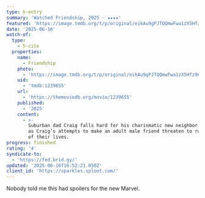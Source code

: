 ```yaml
---
type: h-entry
summary: 'Watched Friendship, 2025 - ★★★★'
featured: 'https://image.tmdb.org/t/p/original/eikAu9gPJTQQmwFwa1zX5Hfz96P.jpg'
date: '2025-06-16'
watch-of:
  type:
    - h-cite
  properties:
    name:
      - Friendship
    photo:
      - 'https://image.tmdb.org/t/p/original/eikAu9gPJTQQmwFwa1zX5Hfz96P.jpg'
    uid:
      - 'tmdb:1239655'
    url:
      - 'https://themoviedb.org/movie/1239655'
    published:
      - '2025'
    content:
      - >-
        Suburban dad Craig falls hard for his charismatic new neighbor Austin,
        as Craig’s attempts to make an adult male friend threaten to ruin both
        of their lives.
progress: finished
rating: '4'
syndicate-to:
  - 'https://fed.brid.gy/'
updated: '2025-06-16T16:52:21.050Z'
client_id: 'https://sparkles.sploot.com/'
---
```

Nobody told me this had spoilers for the new Marvel.
